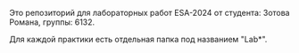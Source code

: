 Это репозиторий для лабораторных работ ESA-2024 от студента: Зотова Романа, группы: 6132.

Для каждой практики есть отдельная папка под названием "Lab*".